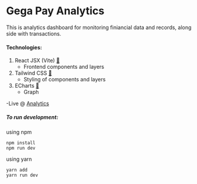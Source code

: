 # Gega Pay Analytics

This is analytics dashboard for monitoring finiancial data and records, along side with transactions.

#### Technologies:

1. React JSX (Vite) [🔗](https://react.dev "React")
   - Frontend components and layers
2. Tailwind CSS [🔗](https://tailwindcss.com/ "Tailwind")
   - Styling of components and layers
3. ECharts [🔗](https://echarts.apache.org/ "ECharts")
   - Graph

-Live @ [Analytics](https://analytics-blond.vercel.app/ "Live Link")

##### To run development:

using npm

```
npm install
npm run dev
```

using yarn

```
yarn add
yarn run dev
```
